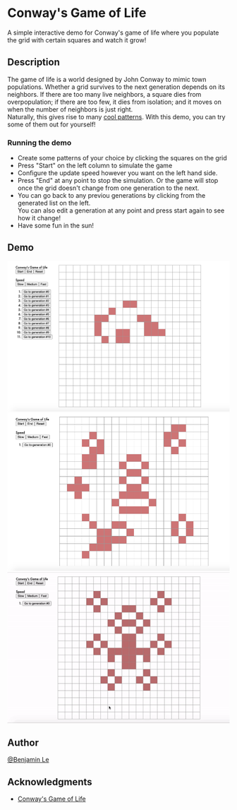 # Conway's Game of Life

A simple interactive demo for Conway's game of life where you populate the grid with certain squares and watch it grow!

## Description

The game of life is a world designed by John Conway to mimic town populations. Whether a grid survives to the next generation depends on its neighbors. If there are too many live neighbors, a square dies from overpopulation; if there are too few, it dies from isolation; and it moves on when the number of neighbors is just right.<br>
Naturally, this gives rise to many [cool patterns](https://www.youtube.com/watch?v=C2vgICfQawE&ab_channel=RationalAnimations).
With this demo, you can try some of them out for yourself!

### Running the demo

* Create some patterns of your choice by clicking the squares on the grid
* Press "Start" on the left column to simulate the game
* Configure the update speed however you want on the left hand side. 
* Press "End" at any point to stop the simulation. Or the game will stop once the grid doesn't change from one generation to the next.
* You can go back to any previou generations by clicking from the generated list on the left.<br>
You can also edit a generation at any point and press start again to see how it change!
* Have some fun in the sun!

## Demo

![Sample Grid 1](demo_files/sample1.png)
![Sample Grid 2](demo_files/sample2.png)
![Watch a demo!](demo_files/video.gif)

## Author

 [@Benjamin Le](bqle@seas.upenn.edu)


## Acknowledgments

* [Conway's Game of Life](https://en.wikipedia.org/wiki/Conway%27s_Game_of_Life)
